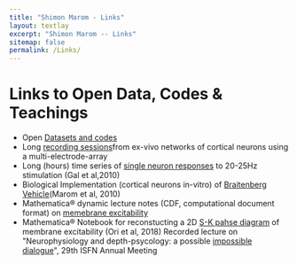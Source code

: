 ```yaml
---
title: "Shimon Marom - Links"
layout: textlay
excerpt: "Shimon Marom -- Links"
sitemap: false
permalink: /Links/
---
```

# Links to Open Data, Codes & Teachings

- Open [Datasets and codes](https://data.mendeley.com/research-data/?type=DATASET&search=Shimon%20Marom)
- Long [recording sessions](https://data.mendeley.com/datasets/4ztc7yxngf/1)from ex-vivo networks of cortical neurons using a multi-electrode-array
- Long (hours) time series of [single neuron responses](1/0) to 20-25Hz stimulation (Gal et al,2010)
- Biological Implementation (cortical neurons in-vitro) of [Braitenberg Vehicle](https://data.mendeley.com/datasets/bcrvd4mdsf/1)(Marom et al, 2010)
- Mathematica® dynamic lecture notes (CDF, computational document format) on [memebrane excitability](https://data.mendeley.com/datasets/2kn5ymgwvg/1)   
- Mathematica® Notebook for reconstucting a 2D [S-K pahse diagram](https://data.mendeley.com/datasets/sc3t4jvv78/1) of membrane excitability (Ori et al, 2018)
Recorded lecture on "Neurophysiology and depth-psycology: a possible [impossible dialogue](https://technionmail-my.sharepoint.com/personal/marom_technion_ac_il/_layouts/15/stream.aspx?id=%2Fpersonal%2Fmarom%5Ftechnion%5Fac%5Fil%2FDocuments%2FWebSiteShared%2FISFN%5F2021%2Emp4&nav=eyJyZWZlcnJhbEluZm8iOnsicmVmZXJyYWxBcHAiOiJPbmVEcml2ZUZvckJ1c2luZXNzIiwicmVmZXJyYWxBcHBQbGF0Zm9ybSI6IldlYiIsInJlZmVycmFsTW9kZSI6InZpZXciLCJyZWZlcnJhbFZpZXciOiJNeUZpbGVzTGlua0NvcHkifX0&ga=1&referrer=StreamWebApp%2EWeb&referrerScenario=AddressBarCopiedShareExpControl%2Eview)", 29th ISFN Annual Meeting







